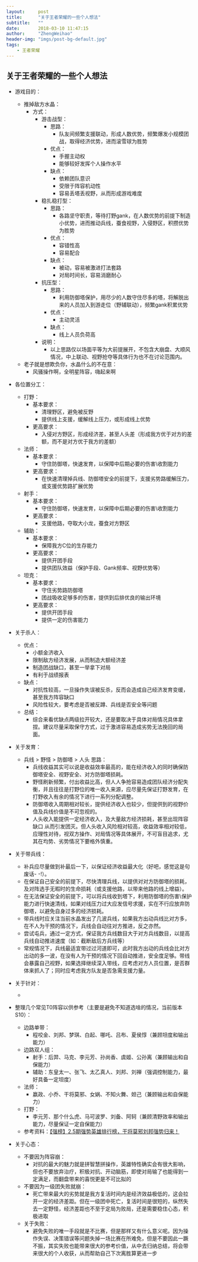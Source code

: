 ```yaml
---
layout:     post
title:      "关于王者荣耀的一些个人想法"
subtitle:   ""
date:       2018-03-10 11:47:15
author:     "ZhengWeihao"
header-img: "imgs/post-bg-default.jpg"
tags:
    - 王者荣耀
---
```


关于王者荣耀的一些个人想法
---

* 游戏目的：
  * 推掉敌方水晶：
    * 方式：
      * 游击战型：
        * 思路：
          * 队友间频繁支援联动，形成人数优势，频繁爆发小规模团战，取得经济优势，进而滚雪球为胜势
        * 优点：
          * 手握主动权
          * 能够较好发挥个人操作水平
        * 缺点：
          * 依赖团队意识
          * 受限于阵容机动性
          * 容易丢塔丢视野，从而形成游戏难度
      * 稳扎稳打型：
        * 思路：
          * 各路坚守职责，等待打野gank，在人数优势的前提下制造小优势，进而推动兵线，蚕食视野，入侵野区，积攒优势为胜势
        * 优点：
          * 容错性高
          * 容易配合
        * 缺点：
          * 被动，容易被激进打法套路
          * 对局时间长，容易消磨耐心
      * 抗压型：
        * 思路：
          * 利用防御塔保护，用尽少的人数守住尽多的塔，将解脱出来的人员加入到游走位（野辅联动），频繁gank积累优势
        * 优点：
          * 主动灵活
        * 缺点：
          * 线上人员负荷高
      * 说明：
        * 以上思路仅以场面平等为大前提展开，不包含大崩盘、大顺风情况，中上联动、视野抢夺等具体行为也不在讨论范围内。
  * 老子就是想欺负你，水晶什么的不在意：
    * 风骚操作啊，全明星阵容，嗨起来啊
* 各位置分工：
  * 打野：
    * 基本要求：
      * 清理野区，避免被反野
      * 提供线上支援，缓解线上压力，或形成线上优势
    * 更高要求：
      * 入侵对方野区，形成经济差，甚至人头差（形成我方优于对方的差额，而不是对方优于我方的差额）
  * 法师：
    * 基本要求：
      * 守住防御塔，快速发育，以保障中后期必要的伤害\收割能力
    * 更高要求：
      * 在快速清理掉兵线、防御塔安全的前提下，支援劣势路缓解压力，或支援优势路扩展优势
  * 射手：
    * 基本要求：
      * 守住防御塔，快速发育，以保障中后期必要的伤害\收割能力
    * 更高要求：
      * 支援他路，夺取大小龙，蚕食对方野区
  * 辅助：
    * 基本要求：
      * 保障我方C位的生存能力
    * 更高要求：
      * 提供开团手段
      * 提供团队效益（保护手段、Gank频率、视野优势等）
  * 坦克：
    * 基本要求：
      * 守住劣势路防御塔
      * 团战吸收足够多的伤害，提供到后排优良的输出环境
    * 更高要求：
      * 提供开团手段
      * 提供一定的伤害能力
* 关于杀人：
  * 优点：
    * 小额金济收入
    * 限制敌方经济发展，从而制造大额经济差
    * 制造团战缺口，甚至一举拿下对局
    * 有利于战绩报表
  * 缺点：
    * 对抗性较高，一旦操作失误被反杀，反而会造成自己经济发育变缓，甚至我方阵容缺口
    * 风险性较大，要考虑是否被反蹲、兵线是否安全等问题
  * 总结：
    * 综合来看优缺点两级拉开较大，还是要取决于具体对局情况具体拿捏。建议尽量采取保守方式，过于激进容易造成劣势无法挽回的局面。
* 关于发育：
  * 兵线 > 野怪 > 防御塔 > 人头 思路：
    * 兵线收益其实可以说是收益效率最高的，能在经济收入的同时确保防御塔安全、视野安全、对方防御塔损耗。
    * 野怪刷新频繁，付出收益比高，但人人争抢容易造成团队经济分配失衡，并且往往是打野位的唯一收入来源，应尽量先保证打野发育，在打野收入有余的情况下进行一系列分配调整。
    * 防御塔收入周期相对较长，提供经济收入也较少，但提供到的视野价值及兵线价值是不可忽视的。
    * 人头收入能提供一定经济收入，及大量敌方经济损耗，甚至出现阵容缺口 从而引发团灭。但人头收入风险相对较高，收益效率相对较低，应理性对待，视双方操作、对局情况等具体展开，不可盲目追求，尤其在均势、劣势情况下要格外慎重。
* 关于带兵线：
  * 补兵应尽量做到补最后一下，以保证经济收益最大化（好吧，感觉这是句废话- -!）。
  * 在保证自己安全的前提下，尽快清理兵线，以提供对对方防御塔的损耗，及对阵选手无暇时的生命损耗（或支援他路，以带来他路的线上增益）。
  * 在无法保证安全的前提下，可以将兵线收到塔下，利用防御塔的伤害\保护能力进行快速清线，如果对线压力过大应发信号求援，实在不行应放弃防御塔，以避免自身过多的经济损耗。
  * 带兵线时应关注当前水晶发出了几波兵线，如果我方出动兵线比对方多，在不人为干预的情况下，兵线会自动往对方推进，反之亦然。
  * 尝试屯兵，通过一定方式，保证我方兵线数目大于对方兵线数目，以提高兵线自动推进速度（如：截断敌后方兵线等）
  * 常规情况下，兵线最适宜带过过河道即可，此时我方出动的兵线会比对方出动的多一波，在没有人为干预的情况下回自动推进，安全度足够。带线会暴露自己视野，如果选择继续深入带线，应考虑对方人员位置，是否群体来抓人了；同时应考虑我方队友是否急需支援力量。
* 关于针对：
  * ​
* 整理几个常见T0阵容以供参考（主要是避免不知道选啥的情况，当前版本S10）：
  * 边路单带：
    * 程咬金、刘邦、梦琪、白起、哪吒、吕布、夏侯惇（兼顾坦度和输出能力）
  * 边路双人组：
    * 射手：后羿、马克、李元芳、孙尚香、虞姬、公孙离（兼顾输出和自保能力）
    * 辅助：东皇太一、张飞、太乙真人、刘邦、刘禅（强调控制能力，最好具备一定坦度）
  * 法师：
    * 嬴政、小乔、干将莫邪、女娲、不知火舞、妲己（兼顾输出和自保能力）
  * 打野：
    * 李元芳、那个什么虎、马可波罗、刘备、阿轲（兼顾清野效率和输出能力，尽量保证一定自保能力）
  * 参考资料：[【强榜】2.5期强势英雄排行榜，干将莫邪刘邦强势归来！](http://mp.weixin.qq.com/s/QCeK710p5BYxFjXZUabdIQ)


* 关于心态：
  * 不要因为阵容崩：
    * 对抗的最大的魅力就是拼智慧拼操作，英雄特性确实会有很大影响，但也不要放弃治疗，积极对抗、开动脑筋，即使对局输了也能得到一定满足，而翻盘带来的喜悦更是不可比拟的
  * 不要因为一级团失败就崩：
    * 死亡带来最大的劣势就是我方复活时间内是经济效益极低的，这会拉开一定的经济差距。但在一级团中死亡，复活时间是很短的，纵然失去一定野怪，经济差距也不至于定局为败局，还是需要稳住心态，积极进取
  * 关于失败：
    * 避免失败的唯一手段就是不比赛，但是那样又有什么意义呢。因为操作失误、决策错误等问题失掉一场比赛在所难免，但是不要因此一蹶不振，其实失败也能带来很大的参考价值，从中去归纳总结，将会带来很大的个人收获，从而帮助自己下次离胜算更进一步

